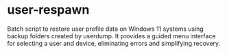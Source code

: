 # user-respawn
Batch script to restore user profile data on Windows 11 systems using backup folders created by userdump. It provides a guided menu interface for selecting a user and device, eliminating errors and simplifying recovery.
